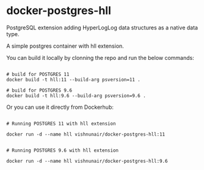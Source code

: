 # docker-postgres-hll

PostgreSQL extension adding HyperLogLog data structures as a native data type.

A simple postgres container with hll extension.

You can build it locally by clonning the repo and run the below commands:

```

# build for POSTGRES 11
docker build -t hll:11 --build-arg psversion=11 .

# build for POSTGRES 9.6
docker build -t hll:9.6 --build-arg psversion=9.6 .

```

Or you can use it directly from Dockerhub:

```

# Running POSTGRES 11 with hll extension

docker run -d --name hll vishnunair/docker-postgres-hll:11

```

```

# Running POSTGRES 9.6 with hll extension

docker run -d --name hll vishnunair/docker-postgres-hll:9.6

```
